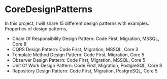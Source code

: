 # CoreDesignPatterns
In this project, I will share 15 different design patterns with examples.
Properties of design patterns,
- Chain Of Responsibility Design Pattern: Code First, Migration, MSSQL, Core 8
- CQRS Design Pattern: Code First, Migration, MSSQL, Core 3
- Template Method Design Pattern: Code First, Migration, Core 5 
- Observer Design Pattern: Code First, Migration, MSSQL, Core 5
- Unit Of Work Design Pattern: Code First, Migration, PostgreSQL, Core 8
- Repository Design Pattern: Code First, Migration, PostgreSQL, Core 5
